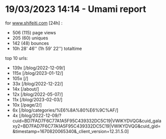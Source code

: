 # 19/03/2023 14:14 - Umami report
for www.shifeiti.com [24h] :

 - 506 (115) page views
 - 205 (60) uniques
 - 142 (48) bounces
 - 10h 28' 46'' (1h 59' 22'') totaltime


top 10 urls:
 - 139x [/blog/2022-12-09/]
 - 115x [/blog/2023-01-12/]
 - 105x [/]
 - 33x [/blog/2022-12-22/]
 - 14x [/about/]
 - 12x [/blog/2022-05-07/]
 - 11x [/blog/2023-02-03/]
 - 10x [/page/2/]
 - 6x [/blog/categories/%E6%8A%80%E6%9C%AF/]
 - 4x [/blog/2022-12-09/?cuid=BD7FAD7F6C77A1A5F95C439332DC5C19|VWIKYDVQG&cuid_galaxy2=BD7FAD7F6C77A1A5F95C439332DC5C19|VWIKYDVQG&cuid_gid=&timestamp=1670820065340&_client_version=12.31.5.0]


